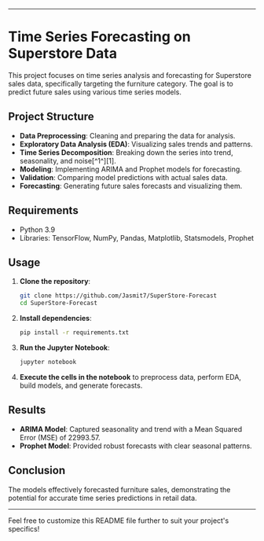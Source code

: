 
---

# Time Series Forecasting on Superstore Data

This project focuses on time series analysis and forecasting for Superstore sales data, specifically targeting the furniture category. The goal is to predict future sales using various time series models.

## Project Structure

- **Data Preprocessing**: Cleaning and preparing the data for analysis.
- **Exploratory Data Analysis (EDA)**: Visualizing sales trends and patterns.
- **Time Series Decomposition**: Breaking down the series into trend, seasonality, and noise[^1^][1].
- **Modeling**: Implementing ARIMA and Prophet models for forecasting.
- **Validation**: Comparing model predictions with actual sales data.
- **Forecasting**: Generating future sales forecasts and visualizing them.

## Requirements

- Python 3.9
- Libraries: TensorFlow, NumPy, Pandas, Matplotlib, Statsmodels, Prophet

## Usage

1. **Clone the repository**:
   ```bash
   git clone https://github.com/Jasmit7/SuperStore-Forecast
   cd SuperStore-Forecast
   ```

2. **Install dependencies**:
   ```bash
   pip install -r requirements.txt
   ```

3. **Run the Jupyter Notebook**:
   ```bash
   jupyter notebook
   ```

4. **Execute the cells in the notebook** to preprocess data, perform EDA, build models, and generate forecasts.

## Results

- **ARIMA Model**: Captured seasonality and trend with a Mean Squared Error (MSE) of 22993.57.
- **Prophet Model**: Provided robust forecasts with clear seasonal patterns.

## Conclusion

The models effectively forecasted furniture sales, demonstrating the potential for accurate time series predictions in retail data.

---

Feel free to customize this README file further to suit your project's specifics!

